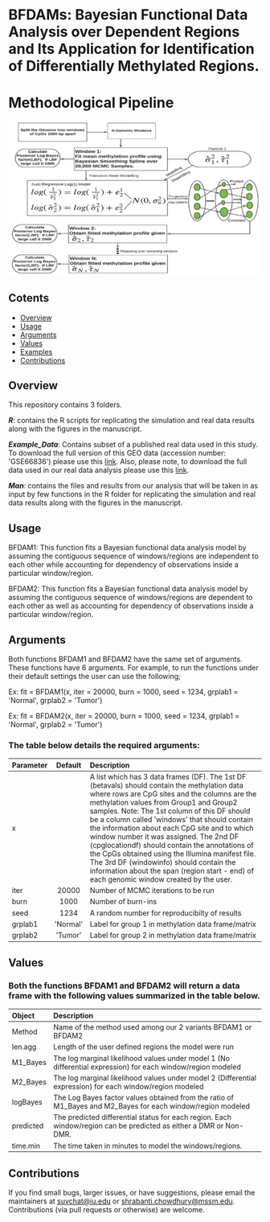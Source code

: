 # BFDAMs: Bayesian Functional Data Analysis over Dependent Regions and Its Application for Identification of Differentially Methylated Regions.
# Methodological Pipeline
<img src="Picture1.jpg" width="700" align="center">

## Cotents
- [Overview](#Overview)
- [Usage](#Usage)
- [Arguments](#Arguments)
- [Values](#Values)
- [Examples](#Examples)
- [Contributions](#contributions)

## Overview

This repository contains 3 folders. 

***R***:
contains the R scripts for replicating the simulation and real data results along with the figures in the manuscript.

***Example_Data***: 
Contains subset of a published real data used in this study. To download the full version of this GEO data (accession number: 'GSE66836') please use this [link](https://www.ncbi.nlm.nih.gov/geo/query/acc.cgi?acc=GSE66836). Also, please note, to download the full data used in our real data analysis please use this [link](https://drive.google.com/drive/folders/1YvzjHYM6mjNjjMGQi0pjlPN9C27aRHLD?usp=sharing).

***Man***: 
contains the files and results from our analysis that will be taken in as input by few functions in the R folder for replicating the simulation and real data results along with the figures in the manuscript.

## Usage

BFDAM1: This function fits a Bayesian functional data analysis model by assuming the contiguous sequence of windows/regions are independent to each other while accounting for dependency of observations inside a particular window/region. 

BFDAM2: This function fits a Bayesian functional data analysis model by assuming the contiguous sequence of windows/regions are dependent to each other as well as accounting for dependency of observations inside a particular window/region.


## Arguments

Both functions BFDAM1 and BFDAM2 have the same set of arguments. These functions have 6 arguments. For example, to run the functions under their default settings the user can use the following;

Ex: fit = BFDAM1(x, iter = 20000, burn = 1000, seed = 1234, grplab1 = 'Normal', grplab2 = 'Tumor')

Ex: fit = BFDAM2(x, iter = 20000, burn = 1000, seed = 1234, grplab1 = 'Normal', grplab2 = 'Tumor')

### The table below details the required arguments:

| Parameter                 | Default       | Description   |	
| :------------------------ |:-------------:| :-------------|
| x	       |	           | A list which has 3 data frames (DF). The 1st DF (betavals) should contain the methylation data where rows are CpG sites and the columns are the methylation values from Group1 and Group2 samples. Note: The 1st column of this DF should be a column called 'windows' that should contain the information about each CpG site and to which window number it was assigned. The 2nd DF (cpglocationdf) should contain the annotations of the CpGs obtained using the Illumina manifest file. The 3rd DF (windowinfo) should contain the information about the span (region start - end) of each genomic window created by the user.
| iter |      20000       | Number of MCMC iterations to be run
| burn |      1000       | Number of burn-ins
| seed |      1234       | A random number for reproducibilty of results
| grplab1 |      'Normal'       | Label for group 1 in methylation data frame/matrix
| grplab2 |      'Tumor'       | Label for group 2 in methylation data frame/matrix


## Values

### Both the functions BFDAM1 and BFDAM2 will return a data frame with the following values summarized in the table below.

| Object       | Description   |
| :------------------------ | :-------------|
| Method | Name of the method used among our 2 variants BFDAM1 or BFDAM2
| len.agg | Length of the user defined regions the model were run
| M1_Bayes | The log marginal likelihood values under model 1 (No differential expression) for each window/region modeled
| M2_Bayes | The log marginal likelihood values under model 2 (Differential expression) for each window/region modeled
| logBayes | The Log Bayes factor values obtained from the ratio of M1_Bayes and M2_Bayes for each window/region modeled
| predicted | The predicted differential status for each region. Each window/region can be predicted as either a DMR or Non-DMR.
| time.min | The time taken in minutes to model the windows/regions.

## Contributions

If you find small bugs, larger issues, or have suggestions, please email the maintainers at <suvchat@iu.edu> or <shrabanti.chowdhury@mssm.edu>. Contributions (via pull requests or otherwise) are welcome.





